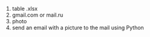 1. table .xlsx
2. gmail.com or mail.ru
3. photo
4. send an email with a picture to the mail using Python   

